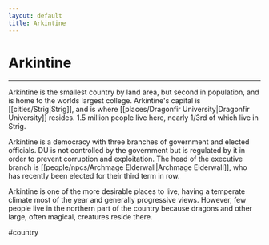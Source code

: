 ```yaml
---
layout: default
title: Arkintine
---
```


# Arkintine

---

Arkintine is the smallest country by land area, but second in population, and is home to the worlds largest college. Arkintine's capital is [[cities/Strig|Strig]], and is where [[places/Dragonfir University|Dragonfir University]] resides. 1.5 million people live here, nearly 1/3rd of which live in Strig.

Arkintine is a democracy with three branches of government and elected officials. DU is not controlled by the government but is regulated by it in order to prevent corruption and exploitation. The head of the executive branch is [[people/npcs/Archmage Elderwall|Archmage Elderwall]], who has recently been elected for their third term in row.

Arkintine is one of the more desirable places to live, having a temperate climate most of the year and generally progressive views. However, few people live in the northern part of the country because dragons and other large, often magical, creatures reside there.

#country
